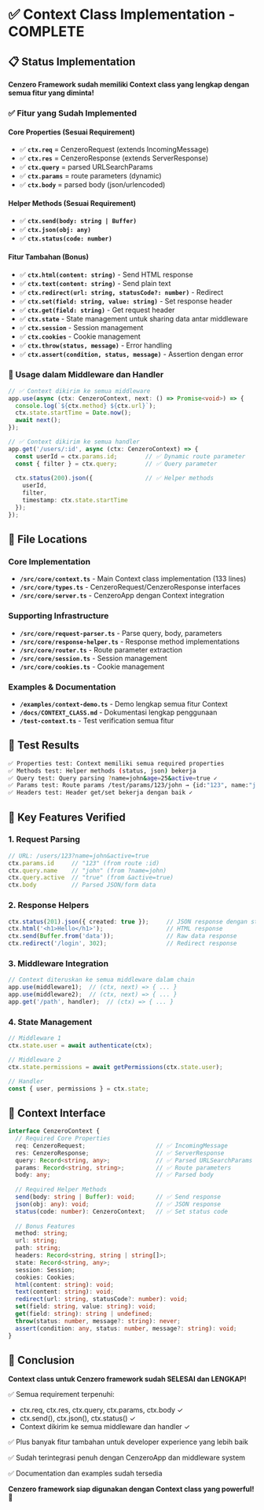 # ✅ Context Class Implementation - COMPLETE

## 📋 Status Implementation

**Cenzero Framework sudah memiliki Context class yang lengkap dengan semua fitur yang diminta!**

### ✅ Fitur yang Sudah Implemented

#### Core Properties (Sesuai Requirement)
- ✅ **`ctx.req`** = CenzeroRequest (extends IncomingMessage) 
- ✅ **`ctx.res`** = CenzeroResponse (extends ServerResponse)
- ✅ **`ctx.query`** = parsed URLSearchParams 
- ✅ **`ctx.params`** = route parameters (dynamic)
- ✅ **`ctx.body`** = parsed body (json/urlencoded)

#### Helper Methods (Sesuai Requirement)  
- ✅ **`ctx.send(body: string | Buffer)`**
- ✅ **`ctx.json(obj: any)`**
- ✅ **`ctx.status(code: number)`**

#### Fitur Tambahan (Bonus)
- ✅ **`ctx.html(content: string)`** - Send HTML response
- ✅ **`ctx.text(content: string)`** - Send plain text
- ✅ **`ctx.redirect(url: string, statusCode?: number)`** - Redirect
- ✅ **`ctx.set(field: string, value: string)`** - Set response header
- ✅ **`ctx.get(field: string)`** - Get request header
- ✅ **`ctx.state`** - State management untuk sharing data antar middleware
- ✅ **`ctx.session`** - Session management
- ✅ **`ctx.cookies`** - Cookie management  
- ✅ **`ctx.throw(status, message)`** - Error handling
- ✅ **`ctx.assert(condition, status, message)`** - Assertion dengan error

### 🚀 Usage dalam Middleware dan Handler

```typescript
// ✅ Context dikirim ke semua middleware
app.use(async (ctx: CenzeroContext, next: () => Promise<void>) => {
  console.log(`${ctx.method} ${ctx.url}`);
  ctx.state.startTime = Date.now();
  await next();
});

// ✅ Context dikirim ke semua handler  
app.get('/users/:id', async (ctx: CenzeroContext) => {
  const userId = ctx.params.id;        // ✅ Dynamic route parameter
  const { filter } = ctx.query;        // ✅ Query parameter
  
  ctx.status(200).json({               // ✅ Helper methods
    userId,
    filter,
    timestamp: ctx.state.startTime
  });
});
```

## 📁 File Locations

### Core Implementation
- **`/src/core/context.ts`** - Main Context class implementation (133 lines)
- **`/src/core/types.ts`** - CenzeroRequest/CenzeroResponse interfaces
- **`/src/core/server.ts`** - CenzeroApp dengan Context integration

### Supporting Infrastructure  
- **`/src/core/request-parser.ts`** - Parse query, body, parameters
- **`/src/core/response-helper.ts`** - Response method implementations
- **`/src/core/router.ts`** - Route parameter extraction
- **`/src/core/session.ts`** - Session management
- **`/src/core/cookies.ts`** - Cookie management

### Examples & Documentation
- **`/examples/context-demo.ts`** - Demo lengkap semua fitur Context
- **`/docs/CONTEXT_CLASS.md`** - Dokumentasi lengkap penggunaan
- **`/test-context.ts`** - Test verification semua fitur

## 🧪 Test Results

```bash
✅ Properties test: Context memiliki semua required properties
✅ Methods test: Helper methods (status, json) bekerja  
✅ Query test: Query parsing ?name=john&age=25&active=true ✓
✅ Params test: Route params /test/params/123/john → {id:"123", name:"john"} ✓
✅ Headers test: Header get/set bekerja dengan baik ✓
```

## 🎯 Key Features Verified

### 1. Request Parsing
```typescript
// URL: /users/123?name=john&active=true
ctx.params.id     // "123" (from route :id)
ctx.query.name    // "john" (from ?name=john)  
ctx.query.active  // "true" (from &active=true)
ctx.body          // Parsed JSON/form data
```

### 2. Response Helpers  
```typescript
ctx.status(201).json({ created: true });     // JSON response dengan status
ctx.html('<h1>Hello</h1>');                  // HTML response
ctx.send(Buffer.from('data'));               // Raw data response
ctx.redirect('/login', 302);                 // Redirect response
```

### 3. Middleware Integration
```typescript
// Context diteruskan ke semua middleware dalam chain
app.use(middleware1);  // (ctx, next) => { ... }
app.use(middleware2);  // (ctx, next) => { ... }
app.get('/path', handler);  // (ctx) => { ... }
```

### 4. State Management
```typescript
// Middleware 1
ctx.state.user = await authenticate(ctx);

// Middleware 2  
ctx.state.permissions = await getPermissions(ctx.state.user);

// Handler
const { user, permissions } = ctx.state;
```

## 📖 Context Interface

```typescript
interface CenzeroContext {
  // Required Core Properties  
  req: CenzeroRequest;                    // ✅ IncomingMessage
  res: CenzeroResponse;                   // ✅ ServerResponse
  query: Record<string, any>;             // ✅ Parsed URLSearchParams
  params: Record<string, string>;         // ✅ Route parameters  
  body: any;                              // ✅ Parsed body
  
  // Required Helper Methods
  send(body: string | Buffer): void;      // ✅ Send response
  json(obj: any): void;                   // ✅ JSON response
  status(code: number): CenzeroContext;   // ✅ Set status code
  
  // Bonus Features
  method: string;
  url: string;
  path: string;
  headers: Record<string, string | string[]>;
  state: Record<string, any>;
  session: Session;
  cookies: Cookies;
  html(content: string): void;
  text(content: string): void;
  redirect(url: string, statusCode?: number): void;
  set(field: string, value: string): void;
  get(field: string): string | undefined;
  throw(status: number, message?: string): never;
  assert(condition: any, status: number, message?: string): void;
}
```

## 🎉 Conclusion

**Context class untuk Cenzero framework sudah SELESAI dan LENGKAP!**

✅ Semua requirement terpenuhi:
- ctx.req, ctx.res, ctx.query, ctx.params, ctx.body ✓
- ctx.send(), ctx.json(), ctx.status() ✓  
- Context dikirim ke semua middleware dan handler ✓

✅ Plus banyak fitur tambahan untuk developer experience yang lebih baik

✅ Sudah terintegrasi penuh dengan CenzeroApp dan middleware system

✅ Documentation dan examples sudah tersedia

**Cenzero framework siap digunakan dengan Context class yang powerful! 🚀**
